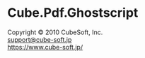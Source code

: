 Cube.Pdf.Ghostscript
====

Copyright © 2010 CubeSoft, Inc.  
support@cube-soft.jp  
https://www.cube-soft.jp/